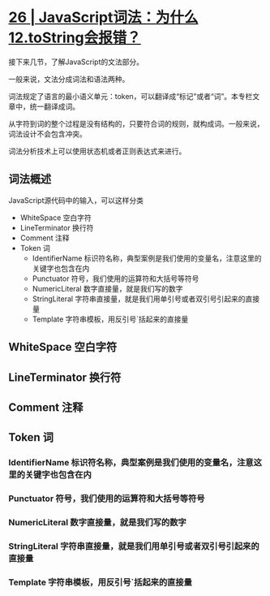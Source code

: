 # [26 | JavaScript词法：为什么12.toString会报错？](https://time.geekbang.org/column/article/86400?utm_source=time_web&utm_medium=menu)

接下来几节，了解JavaScript的文法部分。

一般来说，文法分成词法和语法两种。

词法规定了语言的最小语义单元：token，可以翻译成“标记”或者“词”。本专栏文章中，统一翻译成词。

从字符到词的整个过程是没有结构的，只要符合词的规则，就构成词。一般来说，词法设计不会包含冲突。

词法分析技术上可以使用状态机或者正则表达式来进行。

## 词法概述

JavaScript源代码中的输入，可以这样分类
- WhiteSpace 空白字符
- LineTerminator 换行符
- Comment 注释
- Token 词
  - IdentifierName 标识符名称，典型案例是我们使用的变量名，注意这里的关键字也包含在内
  - Punctuator 符号，我们使用的运算符和大括号等符号
  - NumericLiteral 数字直接量，就是我们写的数字
  - StringLiteral 字符串直接量，就是我们用单引号或者双引号引起来的直接量
  - Template 字符串模板，用反引号`括起来的直接量


## WhiteSpace 空白字符


## LineTerminator 换行符


## Comment 注释


## Token 词
  
  
  ### IdentifierName 标识符名称，典型案例是我们使用的变量名，注意这里的关键字也包含在内
  
  
  ### Punctuator 符号，我们使用的运算符和大括号等符号
  
  
  ### NumericLiteral 数字直接量，就是我们写的数字
  
  
  ### StringLiteral 字符串直接量，就是我们用单引号或者双引号引起来的直接量
  
  
  ### Template 字符串模板，用反引号`括起来的直接量


